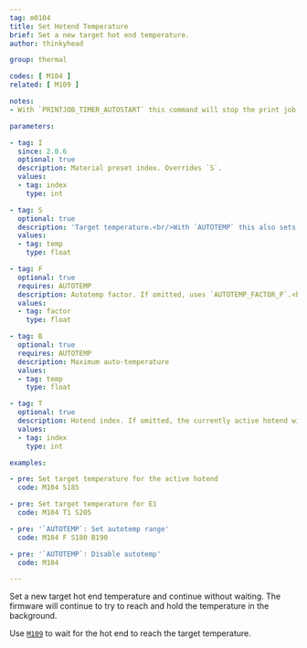 ```yaml
---
tag: m0104
title: Set Hotend Temperature
brief: Set a new target hot end temperature.
author: thinkyhead

group: thermal

codes: [ M104 ]
related: [ M109 ]

notes:
- With `PRINTJOB_TIMER_AUTOSTART` this command will stop the print job timer if the temperature is set at or below half of `EXTRUDE_MINTEMP`.

parameters:

- tag: I
  since: 2.0.6
  optional: true
  description: Material preset index. Overrides `S`.
  values:
  - tag: index
    type: int

- tag: S
  optional: true
  description: 'Target temperature.<br/>With `AUTOTEMP` this also sets the min auto-temperature.'
  values:
  - tag: temp
    type: float

- tag: F
  optional: true
  requires: AUTOTEMP
  description: Autotemp factor. If omitted, uses `AUTOTEMP_FACTOR_P`.<br/>With `AUTOTEMP_PROPORTIONAL` enabled `F0` disables autotemp.
  values:
  - tag: factor
    type: float

- tag: B
  optional: true
  requires: AUTOTEMP
  description: Maximum auto-temperature
  values:
  - tag: temp
    type: float

- tag: T
  optional: true
  description: Hotend index. If omitted, the currently active hotend will be used.
  values:
  - tag: index
    type: int

examples:

- pre: Set target temperature for the active hotend
  code: M104 S185

- pre: Set target temperature for E1
  code: M104 T1 S205

- pre: '`AUTOTEMP`: Set autotemp range'
  code: M104 F S180 B190

- pre: '`AUTOTEMP`: Disable autotemp'
  code: M104

---
```


Set a new target hot end temperature and continue without waiting. The firmware will continue to try to reach and hold the temperature in the background.

Use [`M109`](/docs/gcode/M109.html) to wait for the hot end to reach the target temperature.
